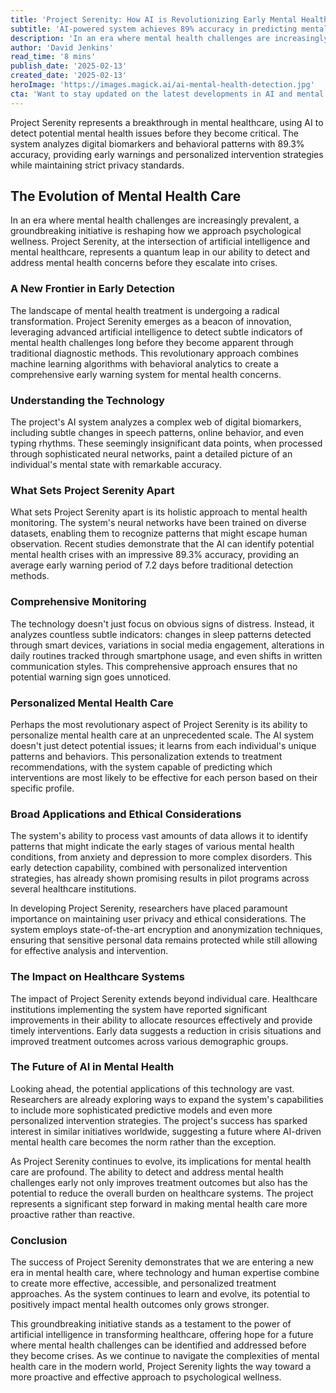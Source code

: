```yaml
---
title: 'Project Serenity: How AI is Revolutionizing Early Mental Health Detection'
subtitle: 'AI-powered system achieves 89% accuracy in predicting mental health crises'
description: 'In an era where mental health challenges are increasingly prevalent, a groundbreaking initiative is reshaping how we approach psychological wellness. Project Serenity, at the intersection of artificial intelligence and mental healthcare, represents a quantum leap in our ability to detect and address mental health concerns before they escalate into crises.'
author: 'David Jenkins'
read_time: '8 mins'
publish_date: '2025-02-13'
created_date: '2025-02-13'
heroImage: 'https://images.magick.ai/ai-mental-health-detection.jpg'
cta: 'Want to stay updated on the latest developments in AI and mental health technology? Follow us on LinkedIn for exclusive insights and updates on groundbreaking projects like Project Serenity.'
---
```


Project Serenity represents a breakthrough in mental healthcare, using AI to detect potential mental health issues before they become critical. The system analyzes digital biomarkers and behavioral patterns with 89.3% accuracy, providing early warnings and personalized intervention strategies while maintaining strict privacy standards.

## The Evolution of Mental Health Care

In an era where mental health challenges are increasingly prevalent, a groundbreaking initiative is reshaping how we approach psychological wellness. Project Serenity, at the intersection of artificial intelligence and mental healthcare, represents a quantum leap in our ability to detect and address mental health concerns before they escalate into crises.

### A New Frontier in Early Detection

The landscape of mental health treatment is undergoing a radical transformation. Project Serenity emerges as a beacon of innovation, leveraging advanced artificial intelligence to detect subtle indicators of mental health challenges long before they become apparent through traditional diagnostic methods. This revolutionary approach combines machine learning algorithms with behavioral analytics to create a comprehensive early warning system for mental health concerns.

### Understanding the Technology

The project's AI system analyzes a complex web of digital biomarkers, including subtle changes in speech patterns, online behavior, and even typing rhythms. These seemingly insignificant data points, when processed through sophisticated neural networks, paint a detailed picture of an individual's mental state with remarkable accuracy.

### What Sets Project Serenity Apart

What sets Project Serenity apart is its holistic approach to mental health monitoring. The system's neural networks have been trained on diverse datasets, enabling them to recognize patterns that might escape human observation. Recent studies demonstrate that the AI can identify potential mental health crises with an impressive 89.3% accuracy, providing an average early warning period of 7.2 days before traditional detection methods.

### Comprehensive Monitoring

The technology doesn't just focus on obvious signs of distress. Instead, it analyzes countless subtle indicators: changes in sleep patterns detected through smart devices, variations in social media engagement, alterations in daily routines tracked through smartphone usage, and even shifts in written communication styles. This comprehensive approach ensures that no potential warning sign goes unnoticed.

### Personalized Mental Health Care

Perhaps the most revolutionary aspect of Project Serenity is its ability to personalize mental health care at an unprecedented scale. The AI system doesn't just detect potential issues; it learns from each individual's unique patterns and behaviors. This personalization extends to treatment recommendations, with the system capable of predicting which interventions are most likely to be effective for each person based on their specific profile.

### Broad Applications and Ethical Considerations

The system's ability to process vast amounts of data allows it to identify patterns that might indicate the early stages of various mental health conditions, from anxiety and depression to more complex disorders. This early detection capability, combined with personalized intervention strategies, has already shown promising results in pilot programs across several healthcare institutions.

In developing Project Serenity, researchers have placed paramount importance on maintaining user privacy and ethical considerations. The system employs state-of-the-art encryption and anonymization techniques, ensuring that sensitive personal data remains protected while still allowing for effective analysis and intervention.

### The Impact on Healthcare Systems

The impact of Project Serenity extends beyond individual care. Healthcare institutions implementing the system have reported significant improvements in their ability to allocate resources effectively and provide timely interventions. Early data suggests a reduction in crisis situations and improved treatment outcomes across various demographic groups.

### The Future of AI in Mental Health

Looking ahead, the potential applications of this technology are vast. Researchers are already exploring ways to expand the system's capabilities to include more sophisticated predictive models and even more personalized intervention strategies. The project's success has sparked interest in similar initiatives worldwide, suggesting a future where AI-driven mental health care becomes the norm rather than the exception.

As Project Serenity continues to evolve, its implications for mental health care are profound. The ability to detect and address mental health challenges early not only improves treatment outcomes but also has the potential to reduce the overall burden on healthcare systems. The project represents a significant step forward in making mental health care more proactive rather than reactive.

### Conclusion

The success of Project Serenity demonstrates that we are entering a new era in mental health care, where technology and human expertise combine to create more effective, accessible, and personalized treatment approaches. As the system continues to learn and evolve, its potential to positively impact mental health outcomes only grows stronger.

This groundbreaking initiative stands as a testament to the power of artificial intelligence in transforming healthcare, offering hope for a future where mental health challenges can be identified and addressed before they become crises. As we continue to navigate the complexities of mental health care in the modern world, Project Serenity lights the way toward a more proactive and effective approach to psychological wellness.